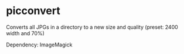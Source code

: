 # picconvert
Converts all JPGs in a directory to a new size and quality (preset: 2400 width and 70%)

Dependency: ImageMagick
